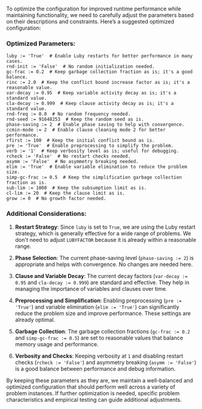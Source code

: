 To optimize the configuration for improved runtime performance while maintaining functionality, we need to carefully adjust the parameters based on their descriptions and constraints. Here’s a suggested optimized configuration:

### Optimized Parameters:
```plaintext
luby := 'True'  # Enable Luby restarts for better performance in many cases.
rnd-init := 'False'  # No random initialization needed.
gc-frac := 0.2  # Keep garbage collection fraction as is; it's a good balance.
rinc := 2.0  # Keep the conflict bound increase factor as is; it's a reasonable value.
var-decay := 0.95  # Keep variable activity decay as is; it's a standard value.
cla-decay := 0.999  # Keep clause activity decay as is; it's a standard value.
rnd-freq := 0.0  # No random frequency needed.
rnd-seed := 91648253  # Keep the random seed as is.
phase-saving := 2  # Enable phase saving to help with convergence.
ccmin-mode := 2  # Enable clause cleaning mode 2 for better performance.
rfirst := 100  # Keep the initial conflict bound as is.
pre := 'True'  # Enable preprocessing to simplify the problem.
verb := '1'  # Keep verbosity level as is; useful for debugging.
rcheck := 'False'  # No restart checks needed.
asymm := 'False'  # No asymmetry breaking needed.
elim := 'True'  # Enable variable elimination to reduce the problem size.
simp-gc-frac := 0.5  # Keep the simplification garbage collection fraction as is.
sub-lim := 1000  # Keep the subsumption limit as is.
cl-lim := 20  # Keep the clause limit as is.
grow := 0  # No growth factor needed.
```

### Additional Considerations:
1. **Restart Strategy**: Since `luby` is set to `True`, we are using the Luby restart strategy, which is generally effective for a wide range of problems. We don't need to adjust `LUBYFACTOR` because it is already within a reasonable range.

2. **Phase Selection**: The current phase-saving level (`phase-saving := 2`) is appropriate and helps with convergence. No changes are needed here.

3. **Clause and Variable Decay**: The current decay factors (`var-decay := 0.95` and `cla-decay := 0.999`) are standard and effective. They help in managing the importance of variables and clauses over time.

4. **Preprocessing and Simplification**: Enabling preprocessing (`pre := 'True'`) and variable elimination (`elim := 'True'`) can significantly reduce the problem size and improve performance. These settings are already optimal.

5. **Garbage Collection**: The garbage collection fractions (`gc-frac := 0.2` and `simp-gc-frac := 0.5`) are set to reasonable values that balance memory usage and performance.

6. **Verbosity and Checks**: Keeping verbosity at `1` and disabling restart checks (`rcheck := 'False'`) and asymmetry breaking (`asymm := 'False'`) is a good balance between performance and debug information.

By keeping these parameters as they are, we maintain a well-balanced and optimized configuration that should perform well across a variety of problem instances. If further optimization is needed, specific problem characteristics and empirical testing can guide additional adjustments.